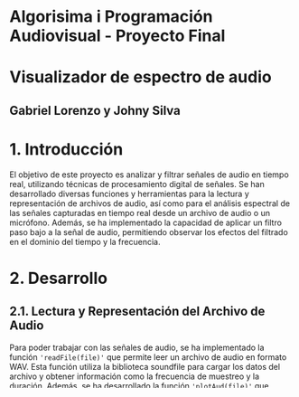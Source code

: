 # Algorisima i Programación Audiovisual - Proyecto Final

# Visualizador de espectro de audio

## Gabriel Lorenzo y Johny Silva

# 1. Introducción
El objetivo de este proyecto es analizar y filtrar señales de audio en tiempo real, utilizando técnicas de procesamiento digital de señales. Se han desarrollado diversas funciones y herramientas para la lectura y representación de archivos de audio, así como para el análisis espectral de las señales capturadas en tiempo real desde un archivo de audio o un micrófono. Además, se ha implementado la capacidad de aplicar un filtro paso bajo a la señal de audio, permitiendo observar los efectos del filtrado en el dominio del tiempo y la frecuencia.

# 2. Desarrollo
## 2.1. Lectura y Representación del Archivo de Audio
Para poder trabajar con las señales de audio, se ha implementado la función `'readFile(file)'` que permite leer un archivo de audio en formato WAV. Esta función utiliza la biblioteca soundfile para cargar los datos del archivo y obtener información como la frecuencia de muestreo y la duración. Además, se ha desarrollado la función `'plotAud(file)'` que muestra por pantalla el plot de la señal de audio en el dominio del tiempo.

## 2.2. Espectro de la Señal
Para visualizar el contenido espectral de la señal de audio, se ha creado la función `'plotFreq(file)'` que calcula la transformada de Fourier de la señal y muestra el espectro de frecuencias. Utilizando la biblioteca `'scipy.fftpack'`, se obtienen los coeficientes de la transformada de Fourier y se calculan las magnitudes correspondientes. El espectro de frecuencias se representa gráficamente utilizando la biblioteca matplotlib.

## 2.3. Espectro en Tiempo Real desde Archivo de Audio
Para analizar la señal de audio en tiempo real desde un archivo, se ha implementado la función `'plotRealTimeSpectrum(file)'`. Esta función reproduce el archivo de audio utilizando la biblioteca sounddevice y captura la señal en tiempo real utilizando un callback. En cada iteración del callback, se calcula la transformada de Fourier de la señal capturada y se muestra el espectro de frecuencias actualizado en una ventana gráfica. Esto permite visualizar los cambios en el espectro a medida que se reproduce el archivo.

## 2.4. Espectro en Tiempo Real desde Micrófono


## 2.5. Filtraje de la Señal del Archivo de Audio
Con el objetivo de aplicar un filtrado a la señal de audio, se ha creado la función `'applyLowpassFilter(file, cutoff_freq, filter_order=4)'`. Esta función utiliza la biblioteca scipy.signal para diseñar un filtro paso bajo utilizando el método Butterworth. La función recibe como parámetros el archivo de audio a filtrar, la frecuencia de corte del filtro y el orden del filtro.

Dentro de la función, se lee el archivo de audio utilizando la función `'readFile(file)'`, se calcula la duración de la señal y se obtiene la frecuencia de muestreo. A continuación, se diseña el filtro paso bajo utilizando la función `'signal.butter()'`, especificando la frecuencia de corte normalizada y el orden del filtro.

Para reproducir el archivo de audio con el filtro aplicado, se utiliza la función `'sounddevice.play()'`, y se captura la señal filtrada en tiempo real mediante el callback `'audioCallback()'`. En cada iteración del callback, se aplica el filtro paso bajo a la señal de audio utilizando `'signal.lfilter()'`. Luego, se calcula la transformada de Fourier de la señal filtrada y se muestra el espectro de frecuencias actualizado en una ventana gráfica.

# 3. Programa para Acceder a las Funciones
Se ha construido un programa principal que permite acceder a las funciones desarrolladas anteriormente. En este programa, se importan las bibliotecas necesarias, como numpy, scipy, matplotlib, soundfile, sounddevice y pyaudio. Luego, se pueden llamar a las funciones según sea necesario, pasando los parámetros adecuados, como el nombre del archivo de audio y la frecuencia de corte del filtro.

# 4. Conclusiones
En este proyecto, se ha logrado desarrollar un conjunto de funciones y herramientas que permiten la lectura, representación y análisis de señales de audio. Se han implementado funciones para visualizar el espectro de frecuencias de las señales, tanto desde archivos de audio como en tiempo real desde un micrófono. Además, se ha incorporado la capacidad de aplicar un filtro paso bajo a las señales de audio, lo que permite observar los efectos del filtrado en tiempo real. Estas herramientas ofrecen una forma intuitiva y práctica de trabajar con señales de audio y explorar su contenido espectral.

# 5. Referencias
<ul>
Documentación oficial de Python: https://docs.python.org/ 
Documentación de NumPy: https://numpy.org/doc/
Documentación de SciPy: https://docs.scipy.org/doc/
Documentación de Matplotlib: https://matplotlib.org/stable/contents.html
Documentación de SoundFile: https://pysoundfile.readthedocs.io/en/latest/
Documentación de SoundDevice: https://python-sounddevice.readthedocs.io/en/latest/
Documentación de PyAudio: https://people.csail.mit.edu/hubert/pyaudio/docs/
</ul>